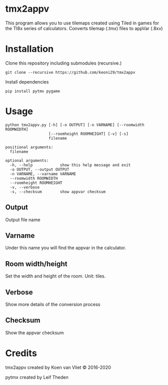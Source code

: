 # tmx2appv
This program allows you to use tilemaps created using Tiled in games for the TI8x series of calculators.
Converts tilemap (.tmx) files to appVar (.8xv)

# Installation
Clone this repository including submodules (recursive.)
```
git clone --recursive https://github.com/keoni29/tmx2appv
```

Install dependencies
```
pip install pytmx pygame
```

# Usage
```
python tmx2appv.py [-h] [-o OUTPUT] [-n VARNAME] [--roomwidth ROOMWIDTH]
                   [--roomheight ROOMHEIGHT] [-v] [-s]
                   filename

positional arguments:
  filename

optional arguments:
  -h, --help            show this help message and exit
  -o OUTPUT, --output OUTPUT
  -n VARNAME, --varname VARNAME
  --roomwidth ROOMWIDTH
  --roomheight ROOMHEIGHT
  -v, --verbose
  -s, --checksum        show appvar checksum
```

## Output
Output file name

## Varname
Under this name you will find the appvar in the calculator.

## Room width/height
Set the width and height of the room. Unit: tiles.

## Verbose
Show more details of the conversion process

## Checksum
Show the appvar checksum

# Credits
tmx2appv created by Koen van Vliet &copy; 2016-2020

pytmx created by Leif Theden 